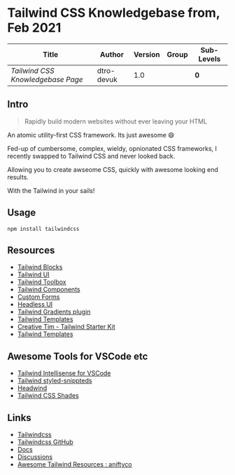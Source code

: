 # Tailwind CSS Knowledgebase from, Feb 2021

| Title                             | Author     | Version | Group | Sub-Levels |
| --------------------------------- | ---------- | ------- | ----- | ---------- |
| _Tailwind CSS Knowledgebase Page_ | dtro-devuk | 1.0     |       | **0**      |

## Intro

> Rapidly build modern websites without ever leaving your HTML

An atomic utility-first CSS framework. Its just awesome :smile:

Fed-up of cumbersome, complex, wieldy, opnionated CSS frameworks, I recently swapped to Tailwind CSS and never looked back.

Allowing you to create awseome CSS, quickly with awesome looking end results.

With the Tailwind in your sails!

## Usage

```npm
npm install tailwindcss
```

## Resources

- [Tailwind Blocks](https://tailblocks.cc/)
- [Tailwind UI](https://tailwindui.com/)
- [Tailwind Toolbox](https://tailblocks.cc/)
- [Tailwind Components](https://tailwindcomponents.com/)
- [Custom Forms](https://github.com/tailwindlabs/tailwindcss-custom-forms)
- [Headless UI](https://github.com/tailwindlabs/headlessui)
- [Tailwind Gradients plugin](https://github.com/benface/tailwindcss-gradients)
- [Tailwind Templates](https://tailwindmade.com/)
- [Creative Tim - Tailwind Starter Kit](https://www.creative-tim.com/learning-lab/tailwind-starter-kit/documentation/download)
- [Tailwind Templates](https://tailwindtemplates.io/)

## Awesome Tools for VSCode etc

- [Tailwind Intellisense for VSCode](https://marketplace.visualstudio.com/items?itemName=bradlc.vscode-tailwindcss)
- [Tailwind styled-snippteds](https://marketplace.visualstudio.com/items?itemName=muhajirframe.tailwind-styled-snippets)
- [Headwind](https://github.com/heybourn/headwind)
- [Tailwind CSS Shades](https://github.com/bourhaouta/vscode-tailwindshades)

## Links

- [Tailwindcss](https://tailwindcss.com/)
- [Tailwindcss GitHub](https://github.com/tailwindlabs/tailwindcss)
- [Docs](https://tailwindcss.com/docs)
- [Discussions](https://github.com/tailwindlabs/tailwindcss/discussions)
- [Awesome Tailwind Resources : aniftyco](https://github.com/aniftyco/awesome-tailwindcss)
